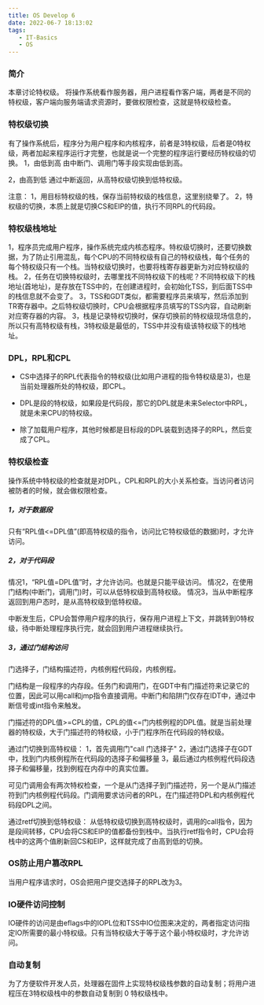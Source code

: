 ```yaml
---
title: OS Develop 6
date: 2022-06-7 18:13:02
tags:
   - IT-Basics
   - OS
---
```


### 简介
本章讨论特权级。
将操作系统看作服务器，用户进程看作客户端，两者是不同的特权级，客户端向服务端请求资源时，要做权限检查，这就是特权级检查。


### 特权级切换
有了操作系统后，程序分为用户程序和内核程序，前者是3特权级，后者是0特权级，两者加起来程序运行才完整，也就是说一个完整的程序运行要经历特权级的切换。
1，由低到高
由中断门、调用门等手段实现由低到高。

2，由高到低
通过中断返回，从高特权级切换到低特权级。

注意：
1，用目标特权级的栈，保存当前特权级的栈信息，这里别绕晕了。
2，特权级的切换，本质上就是切换CS和EIP的值，执行不同RPL的代码段。

### 特权级栈地址
1，程序员完成用户程序，操作系统完成内核态程序。特权级切换时，还要切换数据，为了防止引用混乱，每个CPU的不同特权级有自己的特权级栈，每个任务的每个特权级只有一个栈。当特权级切换时，也要将栈寄存器更新为对应特权级的栈。
2，任务在切换特权级时，去哪里找不同特权级下的栈呢？不同特权级下的栈地址(首地址)，是存放在TSS中的，在创建进程时，会初始化TSS，到后面TSS中的栈信息就不会变了。
3，TSS和GDT类似，都需要程序员来填写，然后添加到TR寄存器中。之后特权级切换时，CPU会根据程序员填写的TSS内容，自动刷新对应寄存器的内容。
3，栈是记录特权切换时，保存切换前的特权级现场信息的，所以只有高特权级有栈，3特权级是最低的，TSS中并没有级该特权级下的栈地址。

### DPL，RPL和CPL
- CS中选择子的RPL代表指令的特权级(比如用户进程的指令特权级是3)，也是当前处理器所处的特权级，即CPL。

- DPL是段的特权级，如果段是代码段，那它的DPL就是未来Selector中RPL，就是未来CPU的特权级。

- 除了加载用户程序，其他时候都是目标段的DPL装载到选择子的RPL，然后变成了CPL。

### 特权级检查
操作系统中特权级的检查就是对DPL，CPL和RPL的大小关系检查。当访问者访问被防者的时候，就会做权限检查。
##### 1，对于数据段
只有“RPL值<=DPL值”(即高特权级的指令，访问比它特权级低的数据)时，才允许访问。
##### 2，对于代码段
情况1，“RPL值=DPL值”时，才允许访问。也就是只能平级访问。
情况2，在使用门结构(中断门，调用门)时，可以从低特权级到高特权级。
情况3，当从中断程序返回到用户态时，是从高特权级到低特权级。

中断发生后，CPU会暂停用户程序的执行，保存用户进程上下文，并跳转到0特权级，待中断处理程序执行完，就会回到用户进程继续执行。

##### 3，通过门结构访问
门选择子，门结构描述符，内核例程代码段，内核例程。

门结构是一段程序的内存段。任务门和调用门，在GDT中有门描述符来记录它的位置，因此可以用call和jmp指令直接调用。中断门和陷阱门仅存在IDT中，通过中断信号或int指令来触发。

门描述符的DPL值>=CPL的值，CPL的值<=门内核例程的DPL值。就是当前处理器的特权级，大于门描述符的特权级，小于门程序所在代码段的特权级。

通过门切换到高特权级：
1，首先调用门"call 门选择子"
2，通过门选择子在GDT中，找到门内核例程所在代码段的选择子和偏移量
3，最后通过内核例程代码段选择子和偏移量，找到例程在内存中的真实位置。

可见门调用会有两次特权检查，一个是从门选择子到门描述符，另一个是从门描述符到门内核例程代码段。门调用要求访问者的RPL，在门描述符DPL和内核例程代码段DPL之间。

通过retf切换到低特权级：
从低特权级切换到高特权级时，调用的call指令，因为是段间转移，CPU会将CS和EIP的值都备份到栈中。当执行retf指令时，CPU会将栈中的这两个值刷新回CS和EIP，这样就完成了由高到低的切换。

### OS防止用户篡改RPL
当用户程序请求时，OS会把用户提交选择子的RPL改为3。


### IO硬件访问控制
IO硬件的访问是由eflags中的IOPL位和TSS中IO位图来决定的，两者指定访问指定IO所需要的最小特权级。只有当特权级大于等于这个最小特权级时，才允许访问。


### 自动复制
为了方便软件开发人员，处理器在固件上实现特权级栈参数的自动复制；将用户进程压在3特权级栈中的参数自动复制到 0 特权级栈中。




